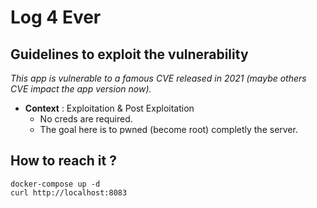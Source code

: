 # Log 4 Ever

## Guidelines to exploit the vulnerability

*This app is vulnerable to a famous CVE released in 2021 (maybe others CVE impact the app version now).*

- **Context** : Exploitation & Post Exploitation 
  - No creds are required. 
  - The goal here is to pwned (become root) completly the server.

## How to reach it ? 

```
docker-compose up -d 
curl http://localhost:8083
```

